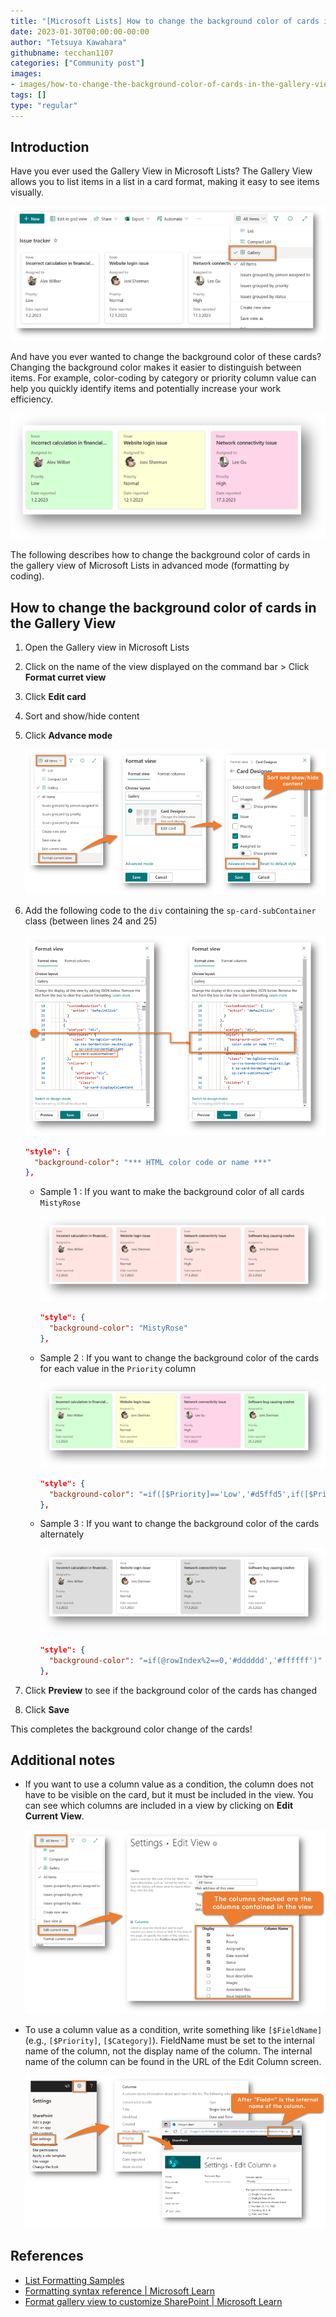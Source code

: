 ```yaml
---
title: "[Microsoft Lists] How to change the background color of cards in the Gallery View"
date: 2023-01-30T00:00:00-00:00
author: "Tetsuya Kawahara"
githubname: tecchan1107
categories: ["Community post"]
images:
- images/how-to-change-the-background-color-of-cards-in-the-gallery-view.png
tags: []
type: "regular"
---
```


## Introduction

Have you ever used the Gallery View in Microsoft Lists? The Gallery View allows you to list items in a list in a card format, making it easy to see items visually.

![gallery view](./images/gallery-view.png)

And have you ever wanted to change the background color of these cards? Changing the background color makes it easier to distinguish between items. For example, color-coding by category or priority column value can help you quickly identify items and potentially increase your work efficiency.

![sample of changing the background color of the cards](./images/sample-background-color-change.png)

The following describes how to change the background color of cards in the gallery view of Microsoft Lists in advanced mode (formatting by coding).

## How to change the background color of cards in the Gallery View

1. Open the Gallery view in Microsoft Lists
2. Click on the name of the view displayed on the command bar > Click **Format curret view**
3. Click **Edit card**
4. Sort and show/hide content
5. Click **Advance mode**

    ![steps to open advance mode](./images/steps-to-open-advance-mode.png)

6. Add the following code to the `div` containing the `sp-card-subContainer` class (between lines 24 and 25)

    ![where to add code](./images/where-to-add-code.png)

    ``` json
    "style": {
      "background-color": "*** HTML color code or name ***"
    },
    ```

    - Sample 1 : If you want to make the background color of all cards `MistyRose`

        ![screenshot of the sample 1](./images/sample1.png)

        ``` json
        "style": {
          "background-color": "MistyRose"
        },
        ```

    - Sample 2 : If you want to change the background color of the cards for each value in the `Priority` column

        ![screenshot of the sample 2](./images/sample2.png)

        ``` json
        "style": {
          "background-color": "=if([$Priority]=='Low','#d5ffd5',if([$Priority]=='Normal','#ffffd5',if([$Priority]=='High','#ffd5ea','#ffffff')))"
        },
        ```

    - Sample 3 : If you want to change the background color of the cards alternately

        ![screenshot of the sample 3](./images/sample3.png)

        ``` json
        "style": {
          "background-color": "=if(@rowIndex%2==0,'#dddddd','#ffffff')"
        },
        ```

7. Click **Preview** to see if the background color of the cards has changed
8. Click **Save**

This completes the background color change of the cards!

## Additional notes

- If you want to use a column value as a condition, the column does not have to be visible on the card, but it must be included in the view. You can see which columns are included in a view by clicking on **Edit Current View**.

    ![edit view screen](./images/edit-view-screen.png)

- To use a column value as a condition, write something like `[$FieldName]` (e.g., `[$Priority]`, `[$Category]`). FieldName must be set to the internal name of the column, not the display name of the column. The internal name of the column can be found in the URL of the Edit Column screen.

    ![edit column screen](./images/edit-column-screen.png)

## References

- [List Formatting Samples](https://pnp.github.io/List-Formatting/)
- [Formatting syntax reference | Microsoft Learn](https://learn.microsoft.com/sharepoint/dev/declarative-customization/formatting-syntax-reference)
- [Format gallery view to customize SharePoint | Microsoft Learn](https://learn.microsoft.com/sharepoint/dev/declarative-customization/view-gallery-formatting)